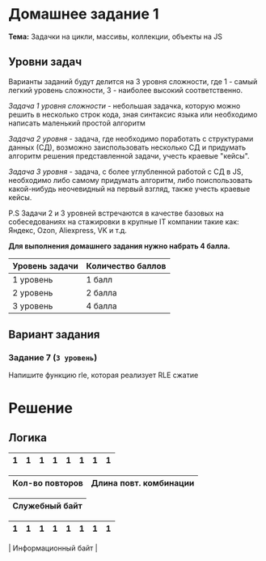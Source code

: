 # Домашнее задание 1

**Тема:** Задачки на цикли, массивы, коллекции, объекты на JS

## Уровни задач

Варианты заданий будут делится на 3 уровня сложности, где 1 - самый легкий уровень сложности,
3 - наиболее высокий соответственно.

*Задача 1 уровня сложности* - небольшая задачка, которую можно решить в несколько строк кода,
зная синтаксис языка или необходимо написать маленький простой алгоритм

*Задача 2 уровня* - задача, где необходимо поработать с структурами данных (СД),
возможно заиспользовать несколько СД и придумать алгоритм
решения представленной задачи, учесть краевые "кейсы".

*Задача 3 уровня* - задача, с более углубленной работой с СД в JS, необходимо либо самому придумать алгоритм,
либо поиспользовать какой-нибудь неочевидный на первый взгляд, также учесть краевые кейсы.

P.S Задачи 2 и 3 уровней встречаются в качестве базовых на собеседованиях на стажировки в крупные IT компании такие как:
Яндекс, Ozon, Aliexpress, VK и т.д.

**Для выполнения домашнего задания нужно набрать 4 балла.**

| Уровень задачи | Количество баллов |
| -------------- | ----------------- |
| 1 уровень      | 1 балл            |
| 2 уровень      | 2 балла           |
| 3 уровень      | 4 балла           |

## Вариант задания

### Задание 7 (`3 уровень`)

Напишите функцию rle, которая реализует RLE сжатие

# Решение

## Логика

|  1 | 1 | 1 | 1  |  1  |  1  |  1  |  1   |
| --- | --- | --- | ---  |  ---  |  ---  |  ---  |  ---  |

| Кол-во повторов | Длина повт. комбинации | 
| --- | --- |

|              Служебный байт              |
|---|



| 1 | 1 | 1 | 1 | 1 | 1 | 1 | 1 |
| --- | --- | --- | ---  |  ---  |  ---  |  ---  |  ---  |
  
|      Информационный байт      |